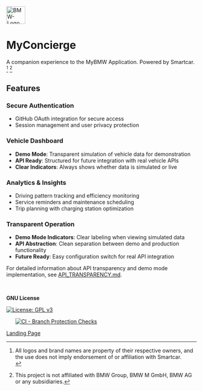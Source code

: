<img width="50" height="47" alt="BMW-Logo" src="https://github.com/user-attachments/assets/9ba64150-410c-4a1c-90a5-b900e21771eb" />

# MyConcierge
A companion experience to the MyBMW Application. Powered by Smartcar. [^1] [^2]

## Features

### Secure Authentication
- GitHub OAuth integration for secure access
- Session management and user privacy protection

### Vehicle Dashboard
- **Demo Mode**: Transparent simulation of vehicle data for demonstration
- **API Ready**: Structured for future integration with real vehicle APIs
- **Clear Indicators**: Always shows whether data is simulated or live

### Analytics & Insights
- Driving pattern tracking and efficiency monitoring
- Service reminders and maintenance scheduling
- Trip planning with charging station optimization

### Transparent Operation
- **Demo Mode Indicators**: Clear labeling when viewing simulated data
- **API Abstraction**: Clean separation between demo and production functionality
- **Future Ready**: Easy configuration switch for real API integration

For detailed information about API transparency and demo mode implementation, see [API_TRANSPARENCY.md](API_TRANSPARENCY.md).

&nbsp;
&nbsp;
&nbsp;
&nbsp;

**GNU License** 

[![License: GPL v3](https://img.shields.io/badge/License-GPLv3-blue.svg)](https://www.gnu.org/licenses/gpl-3.0)

&nbsp;
&nbsp;
&nbsp;
[![CI - Branch Protection Checks](https://github.com/chatala1/BMW-Concierge/actions/workflows/ci.yml/badge.svg)](https://github.com/chatala1/BMW-Concierge/actions/workflows/ci.yml)

[^1]: All logos and brand names are property of their respective owners, and the use does not imply endorsement of or affiliation with Smartcar.<br>
[^2]: This project is not affiliated with BMW Group, BMW M GmbH, BMW AG or any subsidiaries.


[Landing Page](https://chatala1.github.io/BMW-Concierge/)
